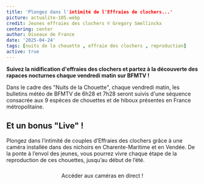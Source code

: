 ```yaml
---
title: 'Plongez dans l'intimité de l'Effraies de clochers...'
picture: actualite-105.webp
credit: Jeunes effraies des clochers © Gregory Smellinckx
centering: center
author: Oiseaux de France
date: '2025-04-24'
tags: [nuits de la chouette , effraie des clochers , reproduction]
active: true
---
```


**Suivez la nidification d'effraies des clochers et partez à la découverte des rapaces nocturnes chaque vendredi matin sur BFMTV !**

Dans le cadre des "Nuits de la Chouette", chaque vendredi matin, les bulletins météo de BFMTV de 6h28 et 7h28 seront suivis d'une séquence consacrée aux 9 espèces de chouettes et de hiboux présentes en France métropolitaine. 

## Et un bonus "Live" !

Plongez dans l’intimité de couples d’Effraies des clochers grâce à une caméra installée dans des nichoirs en Charente-Maritime et en Vendée. De la ponte à l’envol des jeunes, vous pourrez vivre chaque étape de la reproduction de ces chouettes, jusqu’au début de l’été.


<div style="text-align: center; margin-bottom: 20px;">
    <a
        href="https://www.lpo.fr/la-lpo-en-actions/connaissance-des-especes-sauvages/les-nuits-de-la-chouette/suivez-en-direct-la-nidification"
        target="_blank"
        class="PrimaryButton"
        style="display: inline-block; padding: 10px 20px; text-decoration: none; border-radius: 5px;"
    >
        Accéder aux caméras en direct !
    </a>
</div>
